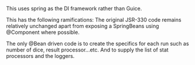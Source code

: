 This uses spring as the DI framework rather than Guice.

This has the following ramifications:
The original JSR-330 code remains relatively unchanged apart from exposing a SpringBeans using @Component where possible.

The only @Bean driven code is to create the specifics for each run such as number of dice, result processor...etc. And to supply the list of stat processors and the loggers.


